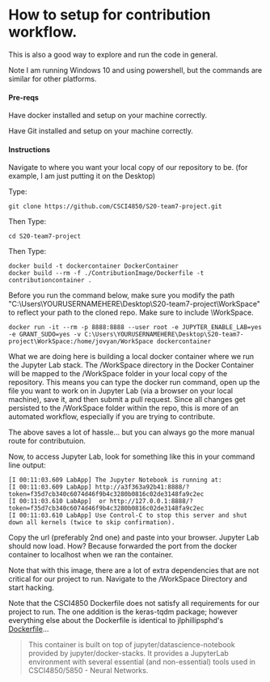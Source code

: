 # How to setup for contribution workflow.
This is also a good way to explore and run the code in general.

Note I am running Windows 10 and using powershell, but the commands are similar for other platforms.

#### Pre-reqs
Have docker installed and setup on your machine correctly. 

Have Git installed and setup on your machine correctly.

#### Instructions
Navigate to where you want your local copy of our repository to be. (for example, I am just putting it on the Desktop)

Type:
```
git clone https://github.com/CSCI4850/S20-team7-project.git
```
Then Type:
```
cd S20-team7-project
```
Then Type:
```
docker build -t dockercontainer DockerContainer
docker build --rm -f ./ContributionImage/Dockerfile -t contributioncontainer .
```
Before you run the command below, make sure you modify the path "C:\Users\YOURUSERNAMEHERE\Desktop\S20-team7-project\WorkSpace" to reflect your path to the cloned repo. Make sure to include \WorkSpace.

```
docker run -it --rm -p 8888:8888 --user root -e JUPYTER_ENABLE_LAB=yes -e GRANT_SUDO=yes -v C:\Users\YOURUSERNAMEHERE\Desktop\S20-team7-project\WorkSpace:/home/jovyan/WorkSpace dockercontainer
```

What we are doing here is building a local docker container where we run the Jupyter Lab stack. The /WorkSpace directory in the Docker Container will be mapped to the /WorkSpace folder in your local copy of the repository. This means you can type the docker run command, open up the file you want to work on in Jupyter Lab (via a browser on your local machine), save it, and then submit a pull request. Since all changes get persisted to the /WorkSpace folder within the repo, this is more of an automated workflow, especially if you are trying to contribute.

The above saves a lot of hassle... but you can always go the more manual route for contributuion.

Now, to access Jupyter Lab, look for something like this in your command line output:
```
[I 00:11:03.609 LabApp] The Jupyter Notebook is running at:
[I 00:11:03.609 LabApp] http://a3f363a92b41:8888/?token=f35d7cb340c6074d46f9b4c3280b0816c02de3148fa9c2ec
[I 00:11:03.610 LabApp]  or http://127.0.0.1:8888/?token=f35d7cb340c6074d46f9b4c3280b0816c02de3148fa9c2ec
[I 00:11:03.610 LabApp] Use Control-C to stop this server and shut down all kernels (twice to skip confirmation).
```

Copy the url (preferably 2nd one) and paste into your browser. Jupyter Lab should now load. How? Because forwarded the port from the docker container to localhost when we ran the container. 

Note that with this image, there are a lot of extra dependencies that are not critical for our project to run. Navigate to the /WorkSpace Directory and start hacking.

Note that the CSCI4850 Dockerfile does not satisfy all requirements for our project to run. The one addition is the keras-tqdm package; however everything else about the Dockerfile is identical to jlphillipsphd's [Dockerfile](https://github.com/jlphillipsphd/CSCI4850)...

> This container is built on top of jupyter/datascience-notebook provided by jupyter/docker-stacks. It provides a JupyterLab environment with several essential (and non-essential) tools used in CSCI4850/5850 - Neural Networks.

